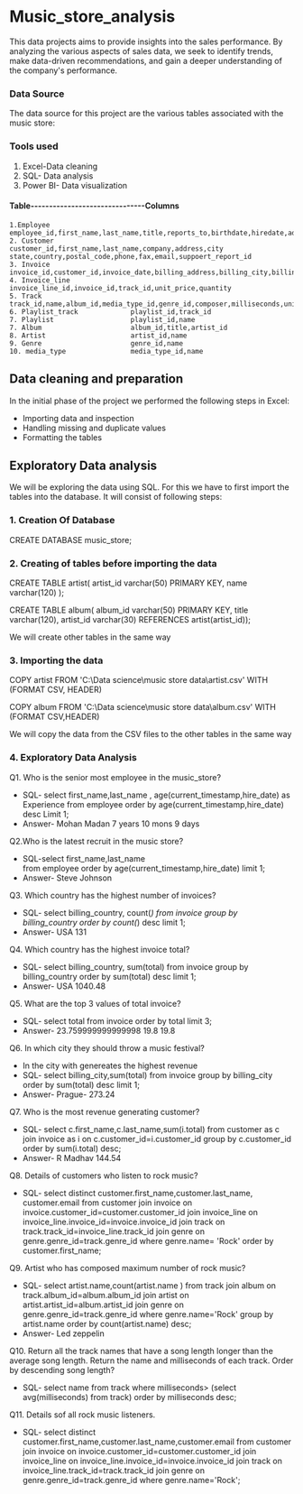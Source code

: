 # Music_store_analysis
This data projects aims to provide insights into the sales performance. By analyzing the various aspects of sales data, we seek to identify trends, make data-driven recommendations,
and gain a deeper understanding of the company's performance.

### Data Source
The data source for this project are the various tables associated with the music store:

### Tools used
1. Excel-Data cleaning
2. SQL- Data analysis
3. Power BI- Data visualization
   
#### Table-------------------------------Columns
    1.Employee                    employee_id,first_name,last_name,title,reports_to,birthdate,hiredate,address,citystate,country,postal_code,phone,fax,email
    2. Customer                   customer_id,first_name,last_name,company,address,city state,country,postal_code,phone,fax,email,suppoert_report_id   
    3. Invoice                    invoice_id,customer_id,invoice_date,billing_address,billing_city,billing_state,billing_country,billing_postal_code,total
    4. Invoice_line               invoice_line_id,invoice_id,track_id,unit_price,quantity
    5. Track                      track_id,name,album_id,media_type_id,genre_id,composer,milliseconds,unit_price
    6. Playlist_track             playlist_id,track_id
    7. Playlist                   playlist_id,name 
    7. Album                      album_id,title,artist_id
    8. Artist                     artist_id,name
    9. Genre                      genre_id,name
    10. media_type                media_type_id,name

## Data cleaning and preparation
In the initial phase of the project we performed the following steps in Excel:
- Importing data and inspection
- Handling missing and duplicate values
- Formatting the tables

## Exploratory Data analysis
We will be exploring the data using SQL. For this we have to first import the tables into the database. It will consist of following steps:

### 1. Creation Of Database
CREATE DATABASE music_store;

### 2. Creating of tables before importing the data
CREATE TABLE artist(
artist_id varchar(50) PRIMARY KEY,
name varchar(120) );

CREATE TABLE album(
album_id varchar(50) PRIMARY KEY,
title varchar(120),
artist_id varchar(30) REFERENCES artist(artist_id));

We will create other tables in the same way

### 3. Importing the data
COPY artist FROM 'C:\Data science\music store data\artist.csv'
WITH (FORMAT CSV, HEADER)

COPY album FROM 'C:\Data science\music store data\album.csv'
WITH (FORMAT CSV,HEADER)

We will copy the data from the CSV files to the other tables in the same way

### 4. Exploratory Data Analysis

Q1. Who is the senior most employee in the music_store?
- SQL- select first_name,last_name , age(current_timestamp,hire_date) as Experience
     from employee order by age(current_timestamp,hire_date) desc Limit 1;
- Answer- Mohan Madan 7 years 10 mons 9 days

Q2.Who is the latest recruit in the music store?
- SQL-select first_name,last_name  
      from employee order by age(current_timestamp,hire_date) limit 1;
- Answer- Steve Johnson

Q3. Which country has the highest number of invoices?
- SQL- select billing_country, count(*) from invoice
       group by billing_country order by count(*) desc limit 1;
- Answer- USA 131

Q4. Which country has the highest invoice total?
- SQL- select billing_country, sum(total) from invoice
       group by billing_country order by sum(total) desc limit 1;
- Answer- USA 1040.48

Q5. What are the top 3 values of total invoice?
- SQL- select total from invoice order by total limit 3;
- Answer- 23.759999999999998
          19.8
          19.8
  
Q6. In which city they should throw a music festival?
- In the city with genereates the highest revenue
- SQL- select billing_city,sum(total) from invoice group by billing_city
       order by sum(total) desc limit 1;
- Answer- Prague- 273.24

Q7. Who is the most revenue generating customer?
- SQL- select c.first_name,c.last_name,sum(i.total) from customer as c
       join invoice as i on c.customer_id=i.customer_id
       group by c.customer_id
       order by sum(i.total) desc;
- Answer- R Madhav 144.54

Q8. Details of customers who listen to rock music?
- SQL- select distinct customer.first_name,customer.last_name, customer.email
       from customer
       join invoice on invoice.customer_id=customer.customer_id
       join invoice_line on invoice_line.invoice_id=invoice.invoice_id
       join track on track.track_id=invoice_line.track_id
       join genre on genre.genre_id=track.genre_id
       where genre.name= 'Rock'
       order by customer.first_name;
  
Q9. Artist who has composed maximum number of rock music?
 -   SQL- select artist.name,count(artist.name )
          from track join album on track.album_id=album.album_id
          join artist on artist.artist_id=album.artist_id
          join genre on genre.genre_id=track.genre_id
          where genre.name='Rock'
          group by artist.name
          order by count(artist.name) desc;
- Answer- Led zeppelin

Q10. Return all the track names that have a song length longer than the average song length. Return the name and milliseconds of each track. Order by descending song length?
- SQL- select name from track where milliseconds> (select avg(milliseconds) from track)
       order by milliseconds desc;
  
Q11. Details sof all rock music listeners.
- SQL- select distinct customer.first_name,customer.last_name,customer.email
       from customer join invoice on invoice.customer_id=customer.customer_id
       join invoice_line on invoice_line.invoice_id=invoice.invoice_id
       join track on invoice_line.track_id=track.track_id
       join genre on genre.genre_id=track.genre_id
       where genre.name='Rock';

  
  
